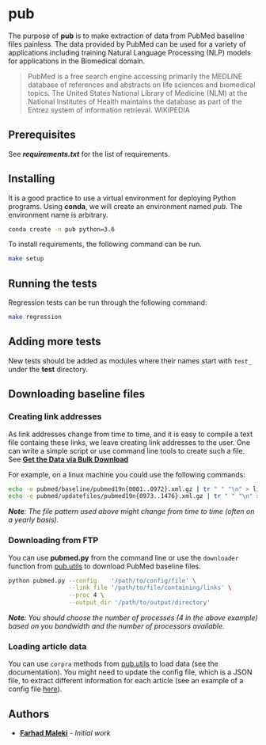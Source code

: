 # pub

The purpose of **pub** is to make extraction of data from PubMed baseline files painless. The data provided by PubMed can be used for a variety of applications including training Natural Language Processing (NLP) models for applications in the Biomedical domain.

> PubMed is a free search engine accessing primarily the MEDLINE database of references and abstracts on life sciences and biomedical topics. The United States National Library of Medicine (NLM) at the National Institutes of Health maintains the database as part of the Entrez system of information retrieval.
> WIKIPEDIA


## Prerequisites

See _**requirements.txt**_ for the list of requirements.

## Installing
It is a good practice to use a virtual environment for deploying Python programs. Using **conda**, we will create an environment named *pub*. The environment name is arbitrary.

```bash
conda create -n pub python=3.6
```
To install requirements, the following command can be run.

```bash
make setup
```

## Running the tests

Regression tests can be run through the following command:

```bash
make regression
```

## Adding more tests

New tests should be added as modules where their names start with *`test_`* under the **test** directory.

## Downloading baseline files
### Creating link addresses
As link addresses change from time to time, and it is easy to compile a text file containg these links, we leave creating link addresses to the user. One can write a simple script or use command line tools to create such a file. See [**Get the Data via Bulk Download**](https://www.nlm.nih.gov/databases/download/pubmed_medline.html)

For example, on a linux machine you could use the following commands:
```bash
echo -e pubmed/baseline/pubmed19n{0001..0972}.xml.gz | tr " " "\n" > links.txt
echo -e pubmed/updatefiles/pubmed19n{0973..1476}.xml.gz | tr " " "\n" >> links.txt
```

_**Note**: The file pattern used above might change from time to time (often on a yearly basis)._

### Downloading from FTP
You can use **pubmed.py** from the command line or use the `downloader` function from [pub.utils](https://github.com/FarhadMaleki/pubmed/blob/master/pub/utils.py) to download PubMed baseline files.
```bash
python pubmed.py --config    '/path/to/config/file' \
                 --link_file '/path/to/file/containing/links' \
                 --proc 4 \
                 --output_dir '/path/to/output/directory'
```
_**Note**: You should choose the number of processes (4 in the above example) based on you bandwidth and the number of processors available._

### Loading article data
You can use `corpra` methods from [pub.utils](https://github.com/FarhadMaleki/pubmed/blob/master/pub/utils.py) to load data (see the documentation).
You might need to update the config file, which is a JSON file, to extract different information for each article (see an example of a config file [here](https://github.com/FarhadMaleki/pubmed/blob/master/test/data/config.json)).

## Authors

* [**Farhad Maleki**](https://github.com/FarhadMaleki) - *Initial work* 

